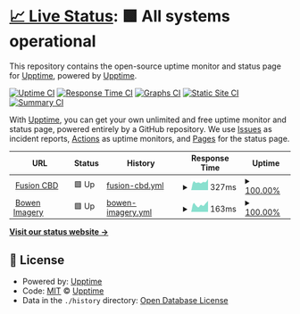 # [📈 Live Status](https://status.bowenimagery.com): <!--live status--> **🟩 All systems operational**

This repository contains the open-source uptime monitor and status page for [Upptime](https://upptime.js.org), powered by [Upptime](https://github.com/upptime/upptime).

[![Uptime CI](https://github.com/Bowen-Imagery/status/workflows/Uptime%20CI/badge.svg)](https://github.com/Bowen-Imagery/status/actions?query=workflow%3A%22Uptime+CI%22)
[![Response Time CI](https://github.com/Bowen-Imagery/status/workflows/Response%20Time%20CI/badge.svg)](https://github.com/Bowen-Imagery/status/actions?query=workflow%3A%22Response+Time+CI%22)
[![Graphs CI](https://github.com/Bowen-Imagery/status/workflows/Graphs%20CI/badge.svg)](https://github.com/Bowen-Imagery/status/actions?query=workflow%3A%22Graphs+CI%22)
[![Static Site CI](https://github.com/Bowen-Imagery/status/workflows/Static%20Site%20CI/badge.svg)](https://github.com/Bowen-Imagery/status/actions?query=workflow%3A%22Static+Site+CI%22)
[![Summary CI](https://github.com/Bowen-Imagery/status/workflows/Summary%20CI/badge.svg)](https://github.com/Bowen-Imagery/status/actions?query=workflow%3A%22Summary+CI%22)

With [Upptime](https://upptime.js.org), you can get your own unlimited and free uptime monitor and status page, powered entirely by a GitHub repository. We use [Issues](https://github.com/upptime/upptime/issues) as incident reports, [Actions](https://github.com/Bowen-Imagery/status/actions) as uptime monitors, and [Pages](https://status.bowenimagery.com) for the status page.

<!--start: status pages-->
<!-- This summary is generated by Upptime (https://github.com/upptime/upptime) -->
<!-- Do not edit this manually, your changes will be overwritten -->
<!-- prettier-ignore -->
| URL | Status | History | Response Time | Uptime |
| --- | ------ | ------- | ------------- | ------ |
| <img alt="" src="https://icons.duckduckgo.com/ip3/www.fusioncbd.com.ico" height="13"> [Fusion CBD](https://www.fusioncbd.com) | 🟩 Up | [fusion-cbd.yml](https://github.com/Bowen-Imagery/status/commits/HEAD/history/fusion-cbd.yml) | <details><summary><img alt="Response time graph" src="./graphs/fusion-cbd/response-time-week.png" height="20"> 327ms</summary><br><a href="https://status.bowenimagery.com/history/fusion-cbd"><img alt="Response time 786" src="https://img.shields.io/endpoint?url=https%3A%2F%2Fraw.githubusercontent.com%2FBowen-Imagery%2Fstatus%2FHEAD%2Fapi%2Ffusion-cbd%2Fresponse-time.json"></a><br><a href="https://status.bowenimagery.com/history/fusion-cbd"><img alt="24-hour response time 440" src="https://img.shields.io/endpoint?url=https%3A%2F%2Fraw.githubusercontent.com%2FBowen-Imagery%2Fstatus%2FHEAD%2Fapi%2Ffusion-cbd%2Fresponse-time-day.json"></a><br><a href="https://status.bowenimagery.com/history/fusion-cbd"><img alt="7-day response time 327" src="https://img.shields.io/endpoint?url=https%3A%2F%2Fraw.githubusercontent.com%2FBowen-Imagery%2Fstatus%2FHEAD%2Fapi%2Ffusion-cbd%2Fresponse-time-week.json"></a><br><a href="https://status.bowenimagery.com/history/fusion-cbd"><img alt="30-day response time 342" src="https://img.shields.io/endpoint?url=https%3A%2F%2Fraw.githubusercontent.com%2FBowen-Imagery%2Fstatus%2FHEAD%2Fapi%2Ffusion-cbd%2Fresponse-time-month.json"></a><br><a href="https://status.bowenimagery.com/history/fusion-cbd"><img alt="1-year response time 660" src="https://img.shields.io/endpoint?url=https%3A%2F%2Fraw.githubusercontent.com%2FBowen-Imagery%2Fstatus%2FHEAD%2Fapi%2Ffusion-cbd%2Fresponse-time-year.json"></a></details> | <details><summary><a href="https://status.bowenimagery.com/history/fusion-cbd">100.00%</a></summary><a href="https://status.bowenimagery.com/history/fusion-cbd"><img alt="All-time uptime 100.00%" src="https://img.shields.io/endpoint?url=https%3A%2F%2Fraw.githubusercontent.com%2FBowen-Imagery%2Fstatus%2FHEAD%2Fapi%2Ffusion-cbd%2Fuptime.json"></a><br><a href="https://status.bowenimagery.com/history/fusion-cbd"><img alt="24-hour uptime 100.00%" src="https://img.shields.io/endpoint?url=https%3A%2F%2Fraw.githubusercontent.com%2FBowen-Imagery%2Fstatus%2FHEAD%2Fapi%2Ffusion-cbd%2Fuptime-day.json"></a><br><a href="https://status.bowenimagery.com/history/fusion-cbd"><img alt="7-day uptime 100.00%" src="https://img.shields.io/endpoint?url=https%3A%2F%2Fraw.githubusercontent.com%2FBowen-Imagery%2Fstatus%2FHEAD%2Fapi%2Ffusion-cbd%2Fuptime-week.json"></a><br><a href="https://status.bowenimagery.com/history/fusion-cbd"><img alt="30-day uptime 100.00%" src="https://img.shields.io/endpoint?url=https%3A%2F%2Fraw.githubusercontent.com%2FBowen-Imagery%2Fstatus%2FHEAD%2Fapi%2Ffusion-cbd%2Fuptime-month.json"></a><br><a href="https://status.bowenimagery.com/history/fusion-cbd"><img alt="1-year uptime 100.00%" src="https://img.shields.io/endpoint?url=https%3A%2F%2Fraw.githubusercontent.com%2FBowen-Imagery%2Fstatus%2FHEAD%2Fapi%2Ffusion-cbd%2Fuptime-year.json"></a></details>
| <img alt="" src="https://icons.duckduckgo.com/ip3/bowenimagery.com.ico" height="13"> [Bowen Imagery](https://bowenimagery.com/) | 🟩 Up | [bowen-imagery.yml](https://github.com/Bowen-Imagery/status/commits/HEAD/history/bowen-imagery.yml) | <details><summary><img alt="Response time graph" src="./graphs/bowen-imagery/response-time-week.png" height="20"> 163ms</summary><br><a href="https://status.bowenimagery.com/history/bowen-imagery"><img alt="Response time 179" src="https://img.shields.io/endpoint?url=https%3A%2F%2Fraw.githubusercontent.com%2FBowen-Imagery%2Fstatus%2FHEAD%2Fapi%2Fbowen-imagery%2Fresponse-time.json"></a><br><a href="https://status.bowenimagery.com/history/bowen-imagery"><img alt="24-hour response time 243" src="https://img.shields.io/endpoint?url=https%3A%2F%2Fraw.githubusercontent.com%2FBowen-Imagery%2Fstatus%2FHEAD%2Fapi%2Fbowen-imagery%2Fresponse-time-day.json"></a><br><a href="https://status.bowenimagery.com/history/bowen-imagery"><img alt="7-day response time 163" src="https://img.shields.io/endpoint?url=https%3A%2F%2Fraw.githubusercontent.com%2FBowen-Imagery%2Fstatus%2FHEAD%2Fapi%2Fbowen-imagery%2Fresponse-time-week.json"></a><br><a href="https://status.bowenimagery.com/history/bowen-imagery"><img alt="30-day response time 157" src="https://img.shields.io/endpoint?url=https%3A%2F%2Fraw.githubusercontent.com%2FBowen-Imagery%2Fstatus%2FHEAD%2Fapi%2Fbowen-imagery%2Fresponse-time-month.json"></a><br><a href="https://status.bowenimagery.com/history/bowen-imagery"><img alt="1-year response time 187" src="https://img.shields.io/endpoint?url=https%3A%2F%2Fraw.githubusercontent.com%2FBowen-Imagery%2Fstatus%2FHEAD%2Fapi%2Fbowen-imagery%2Fresponse-time-year.json"></a></details> | <details><summary><a href="https://status.bowenimagery.com/history/bowen-imagery">100.00%</a></summary><a href="https://status.bowenimagery.com/history/bowen-imagery"><img alt="All-time uptime 100.00%" src="https://img.shields.io/endpoint?url=https%3A%2F%2Fraw.githubusercontent.com%2FBowen-Imagery%2Fstatus%2FHEAD%2Fapi%2Fbowen-imagery%2Fuptime.json"></a><br><a href="https://status.bowenimagery.com/history/bowen-imagery"><img alt="24-hour uptime 100.00%" src="https://img.shields.io/endpoint?url=https%3A%2F%2Fraw.githubusercontent.com%2FBowen-Imagery%2Fstatus%2FHEAD%2Fapi%2Fbowen-imagery%2Fuptime-day.json"></a><br><a href="https://status.bowenimagery.com/history/bowen-imagery"><img alt="7-day uptime 100.00%" src="https://img.shields.io/endpoint?url=https%3A%2F%2Fraw.githubusercontent.com%2FBowen-Imagery%2Fstatus%2FHEAD%2Fapi%2Fbowen-imagery%2Fuptime-week.json"></a><br><a href="https://status.bowenimagery.com/history/bowen-imagery"><img alt="30-day uptime 100.00%" src="https://img.shields.io/endpoint?url=https%3A%2F%2Fraw.githubusercontent.com%2FBowen-Imagery%2Fstatus%2FHEAD%2Fapi%2Fbowen-imagery%2Fuptime-month.json"></a><br><a href="https://status.bowenimagery.com/history/bowen-imagery"><img alt="1-year uptime 100.00%" src="https://img.shields.io/endpoint?url=https%3A%2F%2Fraw.githubusercontent.com%2FBowen-Imagery%2Fstatus%2FHEAD%2Fapi%2Fbowen-imagery%2Fuptime-year.json"></a></details>

<!--end: status pages-->

[**Visit our status website →**](https://status.bowenimagery.com)

## 📄 License

- Powered by: [Upptime](https://github.com/upptime/upptime)
- Code: [MIT](./LICENSE) © [Upptime](https://upptime.js.org)
- Data in the `./history` directory: [Open Database License](https://opendatacommons.org/licenses/odbl/1-0/)
